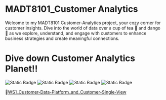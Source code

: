 # MADT8101_Customer Analytics
Welcome to my MADT8101 Customer-Analytics project, your cozy corner for customer insights. Dive into the world of data over a cup of tea 🍵 and dango 🍡 as we explore, understand, and engage with customers to enhance business strategies and create meaningful connections.
# Dive down Customer Analytics Planet!!
![Static Badge](https://img.shields.io/badge/Concept-33D4FF) ![Static Badge](https://img.shields.io/badge/Presentation-F28800) ![Static Badge](https://img.shields.io/badge/Novice-B60BB8) ![Static Badge](https://img.shields.io/badge/Canva-%2300C4CC.svg?&style=for-the-badge&logo=Canva&logoColor=white)

🌱[WS1_Customer-Data-Platform_and_Customer-Single-View](https://github.com/ginga924/MADT8101_Customer-Analytics999/tree/47abe7ba9f1bfa9bba7611737e980bd988dbd29a/WS1_Customer-Data-Platform_and_Customer-Single-View)
